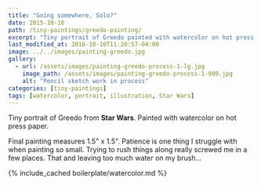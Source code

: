 ```yaml
---
title: "Going somewhere, Solo?"
date: 2015-10-16
path: /tiny-paintings/greedo-painting/
excerpt: "Tiny portrait of Greedo painted with watercolor on hot press paper."
last_modified_at: 2016-10-10T11:20:57-04:00
image: ../../images/painting-greedo.jpg
gallery:
  - url: /assets/images/painting-greedo-process-1-lg.jpg
    image_path: /assets/images/painting-greedo-process-1-900.jpg
    alt: "Pencil sketch work in process"
categories: [tiny-paintings]
tags: [watercolor, portrait, illustration, Star Wars]
---
```


Tiny portrait of Greedo from **Star Wars**. Painted with watercolor on hot press paper.

Final painting measures 1.5\" x 1.5\". Patience is one thing I struggle with when painting so small. Trying to rush things along really screwed me in a few places. That and leaving too much water on my brush...

{% include_cached boilerplate/watercolor.md %}
